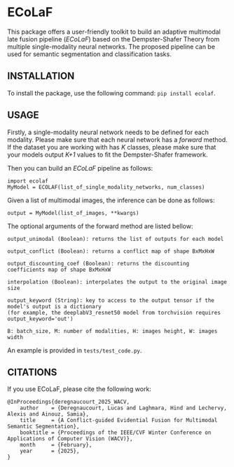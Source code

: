 # ECoLaF

This package offers a user-friendly toolkit to build an adaptive multimodal late fusion pipeline (*ECoLaF*) based on the Dempster-Shafer Theory from multiple single-modality neural networks.
The proposed pipeline can be used for semantic segmentation and classification tasks.

<!-- Mettre les équations et des exemples plus visuels pourrait pimper la description !!! -->

## INSTALLATION
To install the package, use the following command: `pip install ecolaf`.

## USAGE
Firstly, a single-modality neural network needs to be defined for each modality. Please make sure that each neural network has a *forward* method. If the dataset you are working with has *K* classes, please make sure that your models output *K+1* values to fit the Dempster-Shafer framework. 

Then you can build an *ECoLaF* pipeline as follows:   
```
import ecolaf
MyModel = ECOLAF(list_of_single_modality_networks, num_classes)
```

Given a list of multimodal images, the inference can be done as follows:   
```
output = MyModel(list_of_images, **kwargs)
```

The optional arguments of the forward method are listed bellow:

```
output_unimodal (Boolean): returns the list of outputs for each model

output_conflict (Boolean): returns a conflict map of shape BxMxHxW

output_discounting_coef (Boolean): returns the discounting coefficients map of shape BxMxHxW

interpolation (Boolean): interpolates the output to the original image size

output_keyword (String): key to access to the output tensor if the model's output is a dictionary 
(for example, the deeplabV3_resnet50 model from torchvision requires output_keyword='out')

B: batch_size, M: number of modalities, H: images height, W: images width
```

An example is provided in `tests/test_code.py`.

## CITATIONS

If you use ECoLaF, please cite the following work:

```
@InProceedings{deregnaucourt_2025_WACV,
    author    = {Deregnaucourt, Lucas and Laghmara, Hind and Lechervy, Alexis and Ainouz, Samia},
    title     = {A Conflict-guided Evidential Fusion for Multimodal Semantic Segmentation},
    booktitle = {Proceedings of the IEEE/CVF Winter Conference on Applications of Computer Vision (WACV)},
    month     = {February},
    year      = {2025},
}
```
